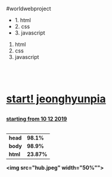 #worldwebproject
<!doctype html>
<html>
<head>
  <title>WEB - 1 html</title>
  <meta charset="utf-8">
</head>
<body>

<ul>
  <li>1. html</li>
  <li>2. css</li>
  <li>3. javascript</li>
</ul>

<ol>
  <li>html</li>
  <li>css</li>
  <li>javascript</li>
</ol>
<br><br>

<h1><a href="https://www.youtube.com/user/"
  target="_blank" title="youtube chanel">

start! jeonghyunpia</a></h1>
<strong><u>starting from 10 12 2019</u><strong><br><br>

<table>
  <tr>
    <td>head</td>
    <td>98.1%</td>
  </tr>
  <tr>
    <td>body</td>
    <td>98.9%</td>
  </tr>
  <tr>
    <td>html</td>
    <td>23.87%</td>
  </tr>
</table>






<img src="hub.jpeg" width="50%"">
</body>
</html>
